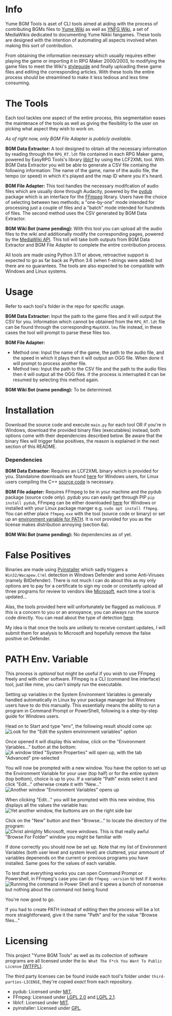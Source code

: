# Info
Yume BGM Tools is aset of CLI tools aimed at aiding with the process of contributing BGMs files to [Yume Wiki](https://yume.wiki/Main_Page) as well as [YNFG Wiki](http://ynfg.yume.wiki/), a set of MediaWikis dedicated to documenting Yume Nikki fangames.
These tools are designed with the intention of automating all aspects involved when making this sort of contribution. 

From obtaining the information necessary which usually requires either playing the game or importing it in RPG Maker 2000/2003, to modifying the game files to meet the Wiki's [styleguide](https://yume.wiki/YumeWiki:Style_Guide#Audio) and finally uploading these game files and editing the corresponding articles. With these tools the entire process should be streamlined to make it less tedious and less time consuming.

# The Tools
Each tool tackles one aspect of the entire process, this segmentation eases the maintenace of the tools as well as giving the flexibility to the user on picking what aspect they wish to work on.

_As of right now, only BGM File Adapter is publicly available._

**BGM Data Extractor:** A tool designed to obtain all the necessary information by reading through the `RPG_RT.ldt` file contained in each RPG Maker game, powered by EasyRPG Tools's library [liblcf](https://github.com/EasyRPG/liblcf) by using the LCF2XML tool. With BGM Data Extractor you will be able to generate a CSV file containg the following information: The name of the game, name of the audio file, the tempo (or speed) in which it's played and the map ID where you it's heard.

**BGM File Adapter:** This tool handles the necessary modifcation of audio files which are usually done through Audacity, powered by the [pydub](https://github.com/jiaaro/pydub) package which is an interface for the [FFmpeg](https://ffmpeg.org/) library. Users have the choice of selecting between two methods; a "one-by-one" mode intended for processing just a couple of files and a "batch" mode intended for hundreds of files. The second method uses the CSV generated by BGM Data Extractor.

**BGM Wiki Bot (name pending):** With this tool you can upload all the audio files to the wiki and additionally modify the corresponding pages, powered by the [MediaWiki API](https://www.mediawiki.org/wiki/API:Main_page). This toll will take both outputs from BGM Data Extractor and BGM File Adapter to complete the entire contribution process.

All tools are made using Python 3.11 or above, retroactive support is expected to go as far back as Python 3.6 (when f-strings were added) but there are no guarantees. The tools are also expected to be compatible with Windows and Linux systems.

# Usage
Refer to each tool's folder in the repo for specific usage.

**BGM Data Extractor:** Input the path to the game files and it will output the CSV for you. Information which cannot be obtained from the `RPG_RT.ldt` file can be found through the corresponding `MapXXXX.lmu` file instead, in these cases the tool will prompt to parse these files too.

**BGM File Adapter:**
- Method one: Input the name of the game, the path to the audio file, and the speed in which it plays then it will output an OGG file. When done it will prompt to process another file.
- Method two: Input the path to the CSV file and the path to the audio files then it will output all the OGG files. If the process is interrupted it can be resumed by selecting this method again.

**BGM Wiki Bot (name pending):** To be determined.

# Installation
Download the source code and execute `main.py` for each tool OR if you're in Windows, download the provided binary files (executables) instead, both options come with their dependencies described below. Be aware that the binary files will trigger false positives, the reason is explained in the next section of this README.

### Dependencies
**BGM Data Extractor:** Requires an LCF2XML binary which is provided for you. Standalone downloads are found [here](https://easyrpg.org/tools/downloads/) for Windows users, for Linux users compiling the C++ [source code](https://github.com/EasyRPG/liblcf/tree/master/tools) is necessary.

**BGM File adapter:** Requires FFmpeg to be in your machine and the pydub package (source code only). pydub you can easily get through PIP `pip install pydub`, FFmpeg can be either downloaded [here](https://ffmpeg.org/) for Windows or installed with your Linux package manger e.g. `sudo apt install ffmpeg`. You can either place `ffmpeg.exe` with the tool (source code or binary) or set up an [environment variable for PATH](https://github.com/NadaAfterwards/yume-bgm-tools/tree/main?tab=readme-ov-file#path-env-variable). It is not provided for you as the license makes distribution annoying (section 6a).

**BGM Wiki Bot (name pending):** No dependencies as of yet.

# False Positives
Binaries are made using [Pyinstaller](https://github.com/pyinstaller/pyinstaller/tree/c7ee9de026c2ed2bf34fc5857347b903baf284c2) which sadly triggers a `Win32/Wacapew.C!ml` detection in Windows Defender and some Anti-Viruses (namely BitDefender). There is not much I can do about this as my only options are to pay for a certificate to sign my code or constantly upload all three programs for review to vendors like [Microsoft](https://www.microsoft.com/en-us/wdsi/filesubmission), each time a tool is updated...

Alas, the tools provided here will unfortunately be flagged as malicious. If this is a concern to you or an annoyance, you can always run the source code directly. You can read about the type of detection [here](https://gridinsoft.com/blogs/win32-wacapew-cml-detection-analysis/).

My idea is that once the tools are unlikely to receive constant updates, I will submit them for analysis to Microsoft and hopefully remove the false positive on Defender.

# PATH Env. Variable
This process is *optional* but might be useful if you wish to use FFmpeg freely and with other software. FFmpeg is a CLI (command line interface) tool, just like mine, you can't simply run the executable.

Setting up variables in the System Environment Variables is generally handled automatically in Linux by your package manager but Windows users have to do this manually. This essentially means the ability to run a program in Command Prompt or PowerShell, following is a step-by-step guide for Windows users.

Head on to Start and type "env", the following result should come up:
![Look for the "Edit the system environment variables" option](https://i.ibb.co/Ch3PDyC/SEV1.png)

Once opened it will display this window, click on the "Environment Variables..." button at the bottom:
![A window titled "System Properties" will open up, with the tab "Advanced" pre-selected](https://i.ibb.co/zHFWWy5/SEV2.png)

You will now be prompted with a new window. You have the option to set up the Environment Variable for your user (top half) or for the entire system (top bottom), choice is up to you. If a variable "Path" exists select it and click "Edit..." otherwise create it with "New..."
![Another window "Environment Variables" opens up](https://i.ibb.co/Fzt6D2h/SEV3.png)

When clicking "Edit..." you will be prompted with this new window, this displays all the values the variable has:
![Yet another window, the buttoms are on the right side bar](https://i.ibb.co/H7WxWX2/SEV4.png)

Click on the "New" button and then "Browse..." to locate the directory of the program:                       
![Christ almighty Microsoft, more windows. This is that really awful "Browse For Folder" window you might be familiar with](https://i.ibb.co/f0P621J/SEV5.png)

If done correctly you should now be set up. Note that my list of Environment Variables (both user level and system level) are cluttered, your ammount of variables depenends on the current or previous programs you have installed. Same goes for the values of each variable.

To test that everything works you can open Command Prompt or Powershell, in FFmpeg's case you can do `ffmpeg -version` to test if it works:
![Running the command in Power Shell and it spews a bunch of nonsense but nothing about the command not being found](https://i.ibb.co/bbPDZ0r/SEV6.png)

You're now good to go.

If you had to create PATH instead of editing then the process will be a lot more straightforward, give it the name "Path" and for the value "Browse files..."

# Licensing
This project "Yume BGM Tools" as well as its collection of software programs are all licensed under the `Do What The F*ck You Want To Public License` [(WTFPL)](http://www.wtfpl.net/).

The third party licenses can be found inside each tool's folder under `third-parties-LICENSE`, they're copied *exact* from each repository.
- pydub: Licensed under [MIT](https://opensource.org/license/mit).
- FFmpeg: Licensed under [LGPL 2.0](https://www.gnu.org/licenses/old-licenses/gpl-2.0.html) and [LGPL 2.1](https://www.gnu.org/licenses/old-licenses/lgpl-2.1.html).
- liblcf: Licensed under [MIT](https://opensource.org/license/mit).
- pyinstaller: Licensed under [GPL](https://www.gnu.org/licenses/gpl-3.0.en.html).
